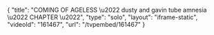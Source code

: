 {
    "title": "COMING OF AGELESS \u2022 dusty and gavin tube amnesia \u2022 CHAPTER \u2022",
    "type": "solo",
    "layout": "iframe-static",
    "videoId": "161467",
    "url": "\/tvpembed\/161467"
}